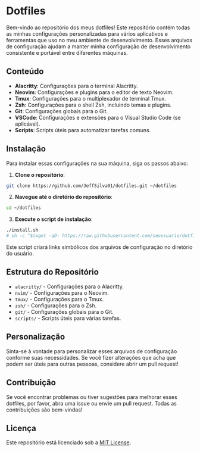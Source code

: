 # Dotfiles

Bem-vindo ao repositório dos meus dotfiles! Este repositório contém todas as minhas configurações personalizadas para vários aplicativos e ferramentas que uso no meu ambiente de desenvolvimento. Esses arquivos de configuração ajudam a manter minha configuração de desenvolvimento consistente e portável entre diferentes máquinas.

## Conteúdo

- **Alacritty**: Configurações para o terminal Alacritty.
- **Neovim**: Configurações e plugins para o editor de texto Neovim.
- **Tmux**: Configurações para o multiplexador de terminal Tmux.
- **Zsh**: Configurações para o shell Zsh, incluindo temas e plugins.
- **Git**: Configurações globais para o Git.
- **VSCode**: Configurações e extensões para o Visual Studio Code (se aplicável).
- **Scripts**: Scripts úteis para automatizar tarefas comuns.

## Instalação

Para instalar essas configurações na sua máquina, siga os passos abaixo:

1. **Clone o repositório**:

```sh
git clone https://github.com/JeffSilva01/dotfiles.git ~/dotfiles
```

2. **Navegue até o diretório do repositório**:

```sh
cd ~/dotfiles
```

3. **Execute o script de instalação**:

```sh
./install.sh
# sh -c "$(wget -qO- https://raw.githubusercontent.com/seuusuario/dotfiles/main/setup.sh)"
```

Este script criará links simbólicos dos arquivos de configuração no diretório do usuário.

## Estrutura do Repositório

- `alacritty/` - Configurações para o Alacritty.
- `nvim/` - Configurações para o Neovim.
- `tmux/` - Configurações para o Tmux.
- `zsh/` - Configurações para o Zsh.
- `git/` - Configurações globais para o Git.
- `scripts/` - Scripts úteis para várias tarefas.

## Personalização

Sinta-se à vontade para personalizar esses arquivos de configuração conforme suas necessidades. Se você fizer alterações que acha que podem ser úteis para outras pessoas, considere abrir um pull request!

## Contribuição

Se você encontrar problemas ou tiver sugestões para melhorar esses dotfiles, por favor, abra uma issue ou envie um pull request. Todas as contribuições são bem-vindas!

## Licença

Este repositório está licenciado sob a [MIT License](LICENSE).
